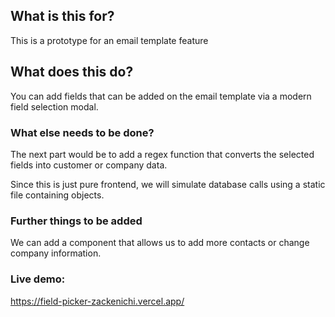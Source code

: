 ## What is this for?

This is a prototype for an email template feature

## What does this do?

You can add fields that can be added on the email template via a modern field selection modal.

### What else needs to be done? 

The next part would be to add a regex function that converts the selected fields into customer or company data.

Since this is just pure frontend, we will simulate database calls using a static file containing objects.

### Further things to be added

We can add a component that allows us to add more contacts or change company information.

### Live demo: 

https://field-picker-zackenichi.vercel.app/
